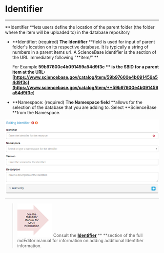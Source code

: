 # Identifier

---

**Identifier **lets users define the location of the parent folder \(the folder where the item will be uploaded to\) in the database repository

* **Identifier: \(required\) **The Identifier** **field is used for input of parent folder's location on its respective database. It is typically a string of numbers in a parent items url.  A ScienceBase identifier is the section of the URL immediately following "**item/"  **

  For Example **59b97600e4b091459a54d9f3c ** is the SBID for a parent item at the URL: [https://www.sciencebase.gov/catalog/item/59b97600e4b091459a54d9f3c](https://www.sciencebase.gov/catalog/item/**59b97600e4b091459a54d9f3c**)

* **Namespace: \(required\) **The Namespace field** **allows for the selection of the database that you are adding to. Select **ScienceBase **from the Namespace.

![](/assets/Identifier_Window.png)

---

> ![](/assets/see_full_manual_for.png) Consult the [**Identifier**](https://adiwg.gitbooks.io/mdeditor/content/record/edit/metadata/parent-metadata/identifier.html) ** **section of the full mdEditor manual for information on adding additional Identifier information.



